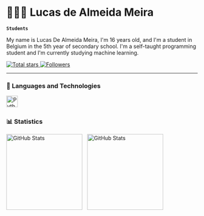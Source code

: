 # 👩🏻‍💻 Lucas de Almeida Meira

**`Students`**

My name is Lucas De Almeida Meira, I'm 16 years old, and I'm a student in Belgium in the 5th year of secondary school. I'm a self-taught programming student and I'm currently studying machine learning.

<p align="left">
    <a href="https://github.com/LucasMeira09?tab=repositories&sort=stargazers">
        <img 
            alt="Total stars" 
            title="Total GitHub star" 
            src="https://custom-icon-badges.demolab.com/github/stars/LucasMeira09?color=55960c&style=for-the-badge&labelColor=488207&logo=star&label=estrelas"
        />
    </a>
    <a href="https://github.com/LucasMeira09?tab=followers">
        <img 
            alt="Followers" 
            title="Follow me in GitHub" 
            src="https://custom-icon-badges.demolab.com/github/followers/LucasMeira09?color=236ad3&labelColor=1155ba&style=for-the-badge&logo=github&label=Seguidores&logoColor=white"
        />
    </a>
</p>

---

### 🤖  Languages and Technologies
<img 
    align="left" 
    alt="Python" 
    title="Python"
    width="30px" 
    style="padding-right: 10px;" 
    src="https://cdn.jsdelivr.net/gh/devicons/devicon@latest/icons/python/python-original.svg" 
/>

<br/>
<br/>

### 📊 Statistics

<p>
  <img 
    align="left" 
    alt="GitHub Stats" 
    height="200" 
    style="padding-right: 10px;" 
    src="https://github-readme-stats.vercel.app/api?username=LucasMeira09&show_icons=true&theme=tokyonight&include_all_commits=true&locale=pt-br" 
  />

<img 
      align="left" 
      alt="GitHub Stats" 
      height="200" 
      src="https://github-readme-stats.vercel.app/api/top-langs/?username=LucasMeira09&theme=tokyonight&layout=compact&custom_title=Tecnologias&langs_count=9" 
  />

</p>
